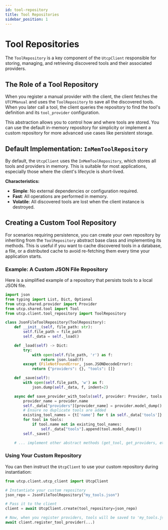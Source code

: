 ```yaml
---
id: tool-repository
title: Tool Repositories
sidebar_position: 1
---
```


# Tool Repositories

The `ToolRepository` is a key component of the `UtcpClient` responsible for storing, managing, and retrieving discovered tools and their associated providers.

## The Role of a Tool Repository

When you register a manual provider with the client, the client fetches the `UTCPManual` and uses the `ToolRepository` to save all the discovered tools. When you later call a tool, the client queries the repository to find the tool's definition and its `tool_provider` configuration.

This abstraction allows you to control how and where tools are stored. You can use the default in-memory repository for simplicity or implement a custom repository for more advanced use cases like persistent storage.

## Default Implementation: `InMemToolRepository`

By default, the `UtcpClient` uses the `InMemToolRepository`, which stores all tools and providers in memory. This is suitable for most applications, especially those where the client's lifecycle is short-lived.

**Characteristics:**
- **Simple**: No external dependencies or configuration required.
- **Fast**: All operations are performed in memory.
- **Volatile**: All discovered tools are lost when the client instance is destroyed.

## Creating a Custom Tool Repository

For scenarios requiring persistence, you can create your own repository by inheriting from the `ToolRepository` abstract base class and implementing its methods. This is useful if you want to cache discovered tools in a database, a file, or a distributed cache to avoid re-fetching them every time your application starts.

### Example: A Custom JSON File Repository

Here is a simplified example of a repository that persists tools to a local JSON file.

```python
import json
from typing import List, Dict, Optional
from utcp.shared.provider import Provider
from utcp.shared.tool import Tool
from utcp.client.tool_repository import ToolRepository

class JsonFileToolRepository(ToolRepository):
    def __init__(self, file_path: str):
        self.file_path = file_path
        self._data = self._load()

    def _load(self) -> Dict:
        try:
            with open(self.file_path, 'r') as f:
                return json.load(f)
        except (FileNotFoundError, json.JSONDecodeError):
            return {"providers": {}, "tools": []}

    def _save(self):
        with open(self.file_path, 'w') as f:
            json.dump(self._data, f, indent=2)

    async def save_provider_with_tools(self, provider: Provider, tools: List[Tool]):
        provider_name = provider.name
        self._data["providers"][provider_name] = provider.model_dump()
        # Ensure no duplicate tools are added
        existing_tool_names = {t['name'] for t in self._data['tools']}
        for tool in tools:
            if tool.name not in existing_tool_names:
                self._data["tools"].append(tool.model_dump())
        self._save()

    # ... implement other abstract methods (get_tool, get_providers, etc.) ...

```

### Using Your Custom Repository

You can then instruct the `UtcpClient` to use your custom repository during instantiation:

```python
from utcp.client.utcp_client import UtcpClient

# Instantiate your custom repository
json_repo = JsonFileToolRepository("my_tools.json")

# Pass it to the client
client = await UtcpClient.create(tool_repository=json_repo)

# Now, when you register providers, tools will be saved to 'my_tools.json'
await client.register_tool_provider(...)
```
